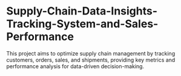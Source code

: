 # Supply-Chain-Data-Insights-Tracking-System-and-Sales-Performance
This project aims to optimize supply chain management by tracking customers, orders, sales, and shipments, providing key metrics and performance analysis for data-driven decision-making.
